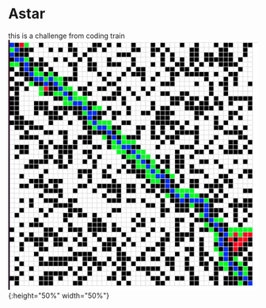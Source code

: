 # Astar
this is a challenge from coding train
![alt text](https://github.com/6D-pixel/Astar/blob/main/output_.png){:height="50%" width="50%"}
